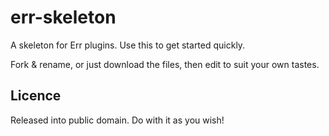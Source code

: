 err-skeleton
============

A skeleton for Err plugins. Use this to get started quickly.

Fork & rename, or just download the files, then edit to suit
your own tastes.

Licence
-------

Released into public domain. Do with it as you wish!
